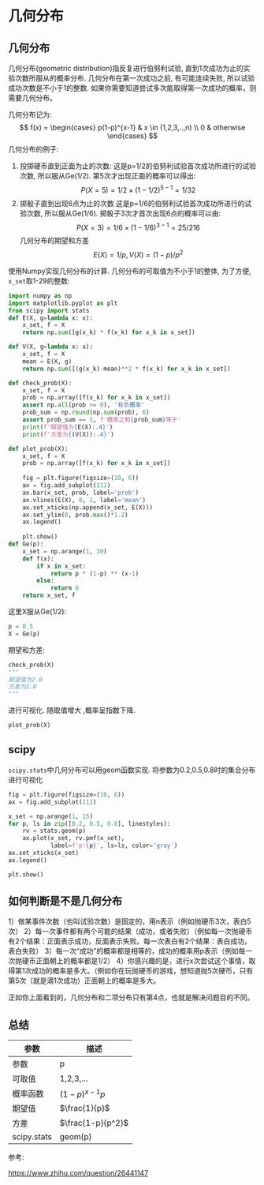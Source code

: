 # 几何分布

## 几何分布
几何分布(geometric distribution)指反复进行伯努利试验, 直到1次成功为止的实验次数所服从的概率分布. 几何分布在第一次成功之前, 有可能连续失败, 所以试验成功次数是不小于1的整数.
如果你需要知道尝试多次能取得第一次成功的概率，则需要几何分布。


几何分布记为:
$$
f(x) =
\begin{cases}
    p(1-p)^{x-1} & x \in (1,2,3,..,n) \\
    0 & otherwise
\end{cases}
$$
几何分布的例子:
1. 投掷硬币直到正面为止的次数:
这是p=1/2的伯努利试验首次成功所进行的试验次数, 所以服从Ge(1/2). 第5次才出现正面的概率可以得出:
$$
P(X=5)=1/2 \times(1-1/2)^{5-1}=1/32
$$
2. 掷骰子直到出现6点为止的次数
这是p=1/6的伯努利试验首次成功所进行的试验次数, 所以服从Ge(1/6). 掷骰子3次才首次出现6点的概率可以由:
$$
P(X=3)=1/6 \times (1-1/6)^{3-1} =25/216
$$
几何分布的期望和方差
$$
E(X) = 1/p, V(X)=(1-p)/p^2
$$


使用Numpy实现几何分布的计算. 几何分布的可取值为不小于1的整体, 为了方便, `x_set`取1-29的整数:
```python
import numpy as np
import matplotlib.pyplot as plt
from scipy import stats
def E(X, g=lambda x: x):
    x_set, f = X
    return np.sum([g(x_k) * f(x_k) for x_k in x_set])

def V(X, g=lambda x: x):
    x_set, f = X
    mean = E(X, g)
    return np.sum([(g(x_k)-mean)**2 * f(x_k) for x_k in x_set])

def check_prob(X):
    x_set, f = X
    prob = np.array([f(x_k) for x_k in x_set])
    assert np.all(prob >= 0), '有负概率'
    prob_sum = np.round(np.sum(prob), 6)
    assert prob_sum == 1, f'概率之和{prob_sum}等于'
    print(f'期望值为{E(X):.4}')
    print(f'方差为{(V(X)):.4}')

def plot_prob(X):
    x_set, f = X
    prob = np.array([f(x_k) for x_k in x_set])
    
    fig = plt.figure(figsize=(10, 6))
    ax = fig.add_subplot(111)
    ax.bar(x_set, prob, label='prob')
    ax.vlines(E(X), 0, 1, label='mean')
    ax.set_xticks(np.append(x_set, E(X)))
    ax.set_ylim(0, prob.max()*1.2)
    ax.legend()
    
    plt.show()
def Ge(p):
    x_set = np.arange(1, 30)
    def f(x):
        if x in x_set:
            return p * (1-p) ** (x-1)
        else:
            return 0
    return x_set, f
```
这里X服从Ge(1/2):
```python
p = 0.5
X = Ge(p)
```
期望和方差:
```python
check_prob(X)
"""
期望值为2.0
方差为2.0
"""
```
进行可视化. 随取值增大 ,概率呈指数下降.
```python
plot_prob(X)
```


## scipy
`scipy.stats`中几何分布可以用geom函数实现. 将参数为0.2,0.5,0.8时的集合分布进行可视化
```python
fig = plt.figure(figsize=(10, 6))
ax = fig.add_subplot(111)

x_set = np.arange(1, 15)
for p, ls in zip([0.2, 0.5, 0.8], linestyles):
    rv = stats.geom(p)
    ax.plot(x_set, rv.pmf(x_set),
            label=f'p:{p}', ls=ls, color='gray')
ax.set_xticks(x_set)
ax.legend()

plt.show()
```
## 如何判断是不是几何分布
1）做某事件次数（也叫试验次数）是固定的，用n表示（例如抛硬币3次，表白5次）
2）每一次事件都有两个可能的结果（成功，或者失败）（例如每一次抛硬币有2个结果：正面表示成功，反面表示失败。每一次表白有2个结果：表白成功，表白失败）
3）每一次“成功”的概率都是相等的，成功的概率用p表示（例如每一次抛硬币正面朝上的概率都是1/2）
4）你感兴趣的是，进行x次尝试这个事情，取得第1次成功的概率是多大。（例如你在玩抛硬币的游戏，想知道抛5次硬币，只有第5次（就是滴1次成功）正面朝上的概率是多大。

正如你上面看到的，几何分布和二项分布只有第4点，也就是解决问题目的不同。


## 总结
参数|描述
--|--
参数|p
可取值|1,2,3,...
概率函数|$(1-p)^{x-1}p$
期望值|$\frac{1}{p}$
方差|$\frac{1-p}{p^2}$
scipy.stats|geom(p)

参考:

https://www.zhihu.com/question/26441147
